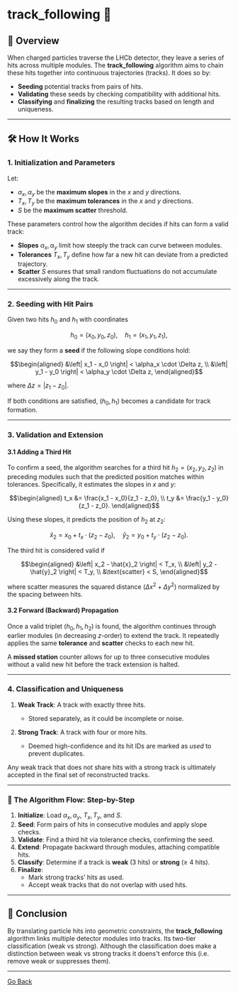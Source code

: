 # **track_following** 🚀

## 📌 Overview

When charged particles traverse the LHCb detector, they leave a series of hits across multiple modules. The **track_following** algorithm aims to chain these hits together into continuous trajectories (tracks). It does so by:

- **Seeding** potential tracks from pairs of hits.
- **Validating** these seeds by checking compatibility with additional hits.
- **Classifying** and **finalizing** the resulting tracks based on length and uniqueness.

---

## 🛠 How It Works

### 1. **Initialization and Parameters**

Let:
- $\alpha_x, \alpha_y$ be the **maximum slopes** in the $x$ and $y$ directions.
- $T_x, T_y$ be the **maximum tolerances** in the $x$ and $y$ directions.
- $S$ be the **maximum scatter** threshold.

These parameters control how the algorithm decides if hits can form a valid track:
- **Slopes** $\alpha_x, \alpha_y$ limit how steeply the track can curve between modules.
- **Tolerances** $T_x, T_y$ define how far a new hit can deviate from a predicted trajectory.
- **Scatter** $S$ ensures that small random fluctuations do not accumulate excessively along the track.

---

### 2. **Seeding with Hit Pairs**

Given two hits $h_0$ and $h_1$ with coordinates
```math
h_0 = (x_0, y_0, z_0), \quad h_1 = (x_1, y_1, z_1),
```
we say they form a **seed** if the following slope conditions hold:

```math
\begin{aligned}
&\left| x_1 - x_0 \right| < \alpha_x \cdot \Delta z, \\
&\left| y_1 - y_0 \right| < \alpha_y \cdot \Delta z,
\end{aligned}
```
where $\Delta z = \left| z_1 - z_0 \right|$.

If both conditions are satisfied, $(h_0, h_1)$ becomes a candidate for track formation.

---

### 3. **Validation and Extension**

#### 3.1 **Adding a Third Hit**

To confirm a seed, the algorithm searches for a third hit $h_2 = (x_2, y_2, z_2)$ in preceding modules such that the predicted position matches within tolerances. Specifically, it estimates the slopes in $x$ and $y$:

```math
\begin{aligned}
t_x &= \frac{x_1 - x_0}{z_1 - z_0}, \\
t_y &= \frac{y_1 - y_0}{z_1 - z_0}.
\end{aligned}
```

Using these slopes, it predicts the position of $h_2$ at $z_2$:
```math
\hat{x}_2 = x_0 + t_x \cdot (z_2 - z_0), \quad
\hat{y}_2 = y_0 + t_y \cdot (z_2 - z_0).
```

The third hit is considered valid if
```math
\begin{aligned}
&\left| x_2 - \hat{x}_2 \right| < T_x, \\
&\left| y_2 - \hat{y}_2 \right| < T_y, \\
&\text{scatter} < S,
\end{aligned}
```
where $\text{scatter}$ measures the squared distance $(\Delta x^2 + \Delta y^2)$ normalized by the spacing between hits.

#### 3.2 **Forward (Backward) Propagation**

Once a valid triplet $(h_0, h_1, h_2)$ is found, the algorithm continues through earlier modules (in decreasing $z$-order) to extend the track. It repeatedly applies the same **tolerance** and **scatter** checks to each new hit.

A **missed station** counter allows for up to three consecutive modules without a valid new hit before the track extension is halted.

---

### 4. **Classification and Uniqueness**

1. **Weak Track**: A track with exactly three hits.
   - Stored separately, as it could be incomplete or noise.

2. **Strong Track**: A track with four or more hits.
   - Deemed high-confidence and its hit IDs are marked as *used* to prevent duplicates.

Any weak track that does not share hits with a strong track is ultimately accepted in the final set of reconstructed tracks.

---

### 🔄 The Algorithm Flow: Step-by-Step

1. **Initialize**: Load $\alpha_x, \alpha_y$, $T_x, T_y$, and $S$.  
2. **Seed**: Form pairs of hits in consecutive modules and apply slope checks.  
3. **Validate**: Find a third hit via tolerance checks, confirming the seed.  
4. **Extend**: Propagate backward through modules, attaching compatible hits.  
5. **Classify**: Determine if a track is **weak** (3 hits) or **strong** (≥ 4 hits).  
6. **Finalize**:  
   - Mark strong tracks’ hits as used.  
   - Accept weak tracks that do not overlap with used hits.

---

## 🎯 Conclusion

By translating particle hits into geometric constraints, the **track_following** algorithm  links multiple detector modules into tracks. Its two-tier classification (weak vs strong).
Although the classification does make a distinction between weak vs strong tracks it doens't enforce this (i.e. remove weak or suppresses them).

---
[Go Back](../readme.md)